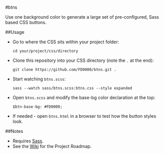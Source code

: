 #btns

Use one background color to generate a large set of pre-configured, Sass based CSS buttons.

##Usage

- Go to where the CSS sits within your project folder:

	`cd your/project/css/directory`

- Clone this repository into your CSS directory (note the `.` at the end):

	`git clone https://github.com/FD0000/btns.git .`

- Start watching `btns.scss`:

	`sass --watch sass/btns.scss:btns.css --style expanded`

- Open `btns.scss` and modify the base-bg color declaration at the top:

	`$btn-base-bg: #FD0000;`

- If needed - open `btns.html` in a browser to test how the button styles look.

##Notes

- Requires [Sass](http://sass-lang.com/).
- See the [Wiki](https://github.com/FD0000/btns/wiki/Project-Goals) for the Project Roadmap.
